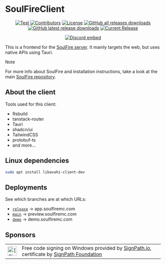 # SoulFireClient

<!--suppress HtmlDeprecatedAttribute -->
<p align="center">
<a href="https://github.com/AlexProgrammerDE/SoulFireClient/actions/workflows/build.yml"><img src="https://github.com/AlexProgrammerDE/SoulFireClient/actions/workflows/build.yml/badge.svg?branch=main" alt="Test"></a>
<a href="https://github.com/AlexProgrammerDE/SoulFireClient/graphs/contributors"><img src="https://img.shields.io/github/contributors/AlexProgrammerDE/SoulFireClient.svg" alt="Contributors"></a>
<a href="https://github.com/AlexProgrammerDE/SoulFireClient/blob/main/LICENSE"><img src="https://img.shields.io/github/license/AlexProgrammerDE/SoulFireClient.svg" alt="License"></a>
<a href="https://github.com/AlexProgrammerDE/SoulFireClient/releases/latest"><img alt="GitHub all releases downloads" src="https://img.shields.io/github/downloads/AlexProgrammerDE/SoulFireClient/total"></a>
<a href="https://github.com/AlexProgrammerDE/SoulFireClient/releases/latest"><img alt="GitHub latest release downloads" src="https://img.shields.io/github/downloads/AlexProgrammerDE/SoulFireClient/latest/total"></a>
<a href="https://github.com/AlexProgrammerDE/SoulFireClient/releases/latest"><img src="https://img.shields.io/github/release/AlexProgrammerDE/SoulFireClient.svg" alt="Current Release"></a>
</p>
<p align="center"><a href="https://discord.gg/vHgRd6YZmH"><img src="https://discordapp.com/api/guilds/739784741124833301/embed.png" alt="Discord embed"></a></p>

This is a frontend for the [SoulFire server](https://github.com/AlexProgrammerDE/SoulFire).
It mainly targets the web, but uses native APIs using Tauri.

> [!NOTE]
> For more info about SoulFire and installation instructions, take a look at the main [SoulFire repository](https://github.com/AlexProgrammerDE/SoulFire).

## About the client

Tools used for this client:

- Rsbuild
- tanstack-router
- Tauri
- shadcn/ui
- TailwindCSS
- protobuf-ts
- and more...

## Linux dependencies

```bash
sudo apt install libavahi-client-dev
```

## Deployments

See which branches are at which URLs:

- [`release`](https://app.soulfiremc.com) -> app.soulfiremc.com
- [`main`](https://preview.soulfiremc.com) -> preview.soulfiremc.com
- [`demo`](https://demo.soulfiremc.com) -> demo.soulfiremc.com

## Sponsors

<table>
 <tbody>
  <tr>
   <td align="center"><img alt="[SignPath]" src="https://avatars.githubusercontent.com/u/34448643" height="30"/></td>
   <td>Free code signing on Windows provided by <a href="https://signpath.io/?utm_source=foundation&utm_medium=github&utm_campaign=soulfire">SignPath.io</a>, certificate by <a href="https://signpath.org/?utm_source=foundation&utm_medium=github&utm_campaign=soulfire">SignPath Foundation</a></td>
  </tr>
 </tbody>
</table>
